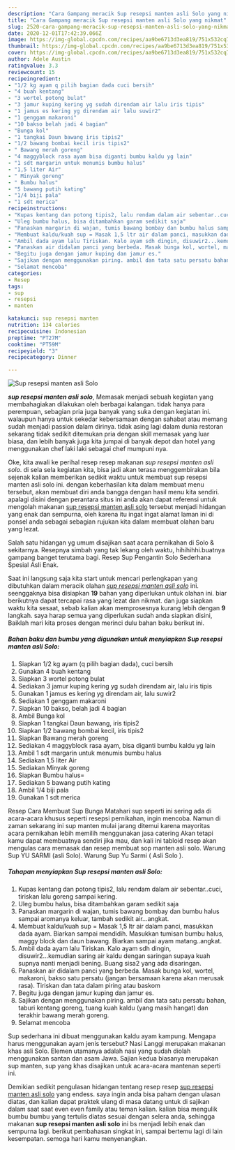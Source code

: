 ```yaml
---
description: "Cara Gampang meracik Sup resepsi manten asli Solo yang nikmat"
title: "Cara Gampang meracik Sup resepsi manten asli Solo yang nikmat"
slug: 2520-cara-gampang-meracik-sup-resepsi-manten-asli-solo-yang-nikmat
date: 2020-12-01T17:42:39.066Z
image: https://img-global.cpcdn.com/recipes/aa9be6713d3ea819/751x532cq70/sup-resepsi-manten-asli-solo-foto-resep-utama.jpg
thumbnail: https://img-global.cpcdn.com/recipes/aa9be6713d3ea819/751x532cq70/sup-resepsi-manten-asli-solo-foto-resep-utama.jpg
cover: https://img-global.cpcdn.com/recipes/aa9be6713d3ea819/751x532cq70/sup-resepsi-manten-asli-solo-foto-resep-utama.jpg
author: Adele Austin
ratingvalue: 3.3
reviewcount: 15
recipeingredient:
- "1/2 kg ayam q pilih bagian dada cuci bersih"
- "4 buah kentang"
- "3 wortel potong bulat"
- "3 jamur kuping kering yg sudah direndam air lalu iris tipis"
- "1 jamus es kering yg direndam air lalu suwir2"
- "1 genggam makaroni"
- "10 bakso belah jadi 4 bagian"
- "Bunga kol"
- "1 tangkai Daun bawang iris tipis2"
- "1/2 bawang bombai kecil iris tipis2"
- " Bawang merah goreng"
- "4 maggyblock rasa ayam bisa diganti bumbu kaldu yg lain"
- "1 sdt margarin untuk menumis bumbu halus"
- "1,5 liter Air"
- " Minyak goreng"
- " Bumbu halus"
- "5 bawang putih kating"
- "1/4 biji pala"
- "1 sdt merica"
recipeinstructions:
- "Kupas kentang dan potong tipis2, lalu rendam dalam air sebentar..cuci, tiriskan lalu goreng sampai kering."
- "Uleg bumbu halus, bisa ditambahkan garam sedikit saja"
- "Panaskan margarin di wajan, tumis bawang bombay dan bumbu halus sampai aromanya keluar, tambah sedikit air...angkat."
- "Membuat kaldu/kuah sup = Masak 1,5 ltr air dalam panci, masukkan dada ayam. Biarkan sampai mendidih. Masukkan tumisan bumbu halus, maggy block dan daun bawang. Biarkan sampai ayam matang..angkat."
- "Ambil dada ayam lalu Tiriskan. Kalo ayam sdh dingin, disuwir2...kemudian saring air kaldu dengan saringan supaya kuah supnya nanti menjadi bening. Buang sisa2 yang ada disaringan."
- "Panaskan air didalam panci yang berbeda. Masak bunga kol, wortel, makaroni, bakso satu persatu (jangan bersamaan karena akan merusak rasa). Tiriskan dan tata dalam piring atau baskom"
- "Begitu juga dengan jamur kuping dan jamur es."
- "Sajikan dengan menggunakan piring. ambil dan tata satu persatu bahan, taburi kentang goreng, tuang kuah kaldu (yang masih hangat) dan terakhir bawang merah goreng."
- "Selamat mencoba"
categories:
- Resep
tags:
- sup
- resepsi
- manten

katakunci: sup resepsi manten 
nutrition: 134 calories
recipecuisine: Indonesian
preptime: "PT27M"
cooktime: "PT59M"
recipeyield: "3"
recipecategory: Dinner

---
```



![Sup resepsi manten asli Solo](https://img-global.cpcdn.com/recipes/aa9be6713d3ea819/751x532cq70/sup-resepsi-manten-asli-solo-foto-resep-utama.jpg)

<b><i>sup resepsi manten asli solo</i></b>, Memasak menjadi sebuah kegiatan yang membahagiakan dilakukan oleh berbagai kalangan. tidak hanya para perempuan, sebagian pria juga banyak yang suka dengan kegiatan ini. walaupun hanya untuk sekedar kebersamaan dengan sahabat atau memang sudah menjadi passion dalam dirinya. tidak asing lagi dalam dunia restoran sekarang tidak sedikit ditemukan pria dengan skill memasak yang luar biasa, dan lebih banyak juga kita jumpai di banyak depot dan hotel yang menggunakan chef laki laki sebagai chef mumpuni nya.

Oke, kita awali ke perihal resep resep makanan <i>sup resepsi manten asli solo</i>. di sela sela kegiatan kita, bisa jadi akan terasa menggembirakan bila sejenak kalian memberikan sedikit waktu untuk membuat sup resepsi manten asli solo ini. dengan keberhasilan kita dalam membuat menu tersebut, akan membuat diri anda bangga dengan hasil menu kita sendiri. apalagi disini dengan perantara situs ini anda akan dapat referensi untuk mengolah makanan <u>sup resepsi manten asli solo</u> tersebut menjadi hidangan yang enak dan sempurna, oleh karena itu ingat ingat alamat laman ini di ponsel anda sebagai sebagian rujukan kita dalam membuat olahan baru yang lezat.

Salah satu hidangan yg umum disajikan saat acara pernikahan di Solo &amp; sekitarnya. Resepnya simbah yang tak lekang oleh waktu, hihihihhi.buatnya gampang banget terutama bagi. Resep Sup Pengantin Solo Sederhana Spesial Asli Enak.


Saat ini langsung saja kita start untuk mencari perlengkapan yang dibutuhkan dalam meracik olahan <u><i>sup resepsi manten asli solo</i></u> ini. seenggaknya bisa disiapkan <b>19</b> bahan yang diperlukan untuk olahan ini. biar berikutnya dapat tercapai rasa yang lezat dan nikmat. dan juga siapkan waktu kita sesaat, sebab kalian akan memprosesnya kurang lebih dengan <b>9</b> langkah. saya harap semua yang diperlukan sudah anda siapkan disini, Baiklah mari kita proses dengan merinci dulu bahan baku berikut ini.

<!--inarticleads1-->

##### Bahan baku dan bumbu yang digunakan untuk menyiapkan Sup resepsi manten asli Solo:

1. Siapkan 1/2 kg ayam (q pilih bagian dada), cuci bersih
1. Gunakan 4 buah kentang
1. Siapkan 3 wortel potong bulat
1. Sediakan 3 jamur kuping kering yg sudah direndam air, lalu iris tipis
1. Gunakan 1 jamus es kering yg direndam air, lalu suwir2
1. Sediakan 1 genggam makaroni
1. Siapkan 10 bakso, belah jadi 4 bagian
1. Ambil Bunga kol
1. Siapkan 1 tangkai Daun bawang, iris tipis2
1. Siapkan 1/2 bawang bombai kecil, iris tipis2
1. Siapkan  Bawang merah goreng
1. Sediakan 4 maggyblock rasa ayam, bisa diganti bumbu kaldu yg lain
1. Ambil 1 sdt margarin untuk menumis bumbu halus
1. Sediakan 1,5 liter Air
1. Sediakan  Minyak goreng
1. Siapkan  Bumbu halus=
1. Sediakan 5 bawang putih kating
1. Ambil 1/4 biji pala
1. Gunakan 1 sdt merica


Resep Cara Membuat Sup Bunga Matahari sup seperti ini sering ada di acara-acara khusus seperti resepsi pernikahan, ingin mencoba. Namun di zaman sekarang ini sup manten mulai jarang ditemui karena mayoritas acara pernikahan lebih memilih menggunakan jasa catering Akan tetapi kamu dapat membuatnya sendiri jika mau, dan kali ini tabloid resep akan mengulas cara memasak dan resep membuat sop manten asli solo. Warung Sup YU SARMI (asli Solo). Warung Sup Yu Sarmi ( Asli Solo ). 

<!--inarticleads2-->

##### Tahapan menyiapkan Sup resepsi manten asli Solo:

1. Kupas kentang dan potong tipis2, lalu rendam dalam air sebentar..cuci, tiriskan lalu goreng sampai kering.
1. Uleg bumbu halus, bisa ditambahkan garam sedikit saja
1. Panaskan margarin di wajan, tumis bawang bombay dan bumbu halus sampai aromanya keluar, tambah sedikit air...angkat.
1. Membuat kaldu/kuah sup = Masak 1,5 ltr air dalam panci, masukkan dada ayam. Biarkan sampai mendidih. Masukkan tumisan bumbu halus, maggy block dan daun bawang. Biarkan sampai ayam matang..angkat.
1. Ambil dada ayam lalu Tiriskan. Kalo ayam sdh dingin, disuwir2...kemudian saring air kaldu dengan saringan supaya kuah supnya nanti menjadi bening. Buang sisa2 yang ada disaringan.
1. Panaskan air didalam panci yang berbeda. Masak bunga kol, wortel, makaroni, bakso satu persatu (jangan bersamaan karena akan merusak rasa). Tiriskan dan tata dalam piring atau baskom
1. Begitu juga dengan jamur kuping dan jamur es.
1. Sajikan dengan menggunakan piring. ambil dan tata satu persatu bahan, taburi kentang goreng, tuang kuah kaldu (yang masih hangat) dan terakhir bawang merah goreng.
1. Selamat mencoba


Sup sederhana ini dibuat menggunakan kaldu ayam kampung. Mengapa harus menggunakan ayam jenis tersebut? Nasi Langgi merupakan makanan khas asli Solo. Elemen utamanya adalah nasi yang sudah diolah menggunakan santan dan asam Jawa. Sajian kedua biasanya merupakan sup manten, sup yang khas disajikan untuk acara-acara mantenan seperti ini. 

Demikian sedikit pengulasan hidangan tentang resep resep <u>sup resepsi manten asli solo</u> yang endess. saya ingin anda bisa paham dengan ulasan diatas, dan kalian dapat praktek ulang di masa datang untuk di sajikan dalam saat saat even even family atau teman kalian. kalian bisa mengulik bumbu bumbu yang tertulis diatas sesuai dengan selera anda, sehingga makanan <b>sup resepsi manten asli solo</b> ini bs menjadi lebih enak dan sempurna lagi. berikut pembahasan singkat ini, sampai bertemu lagi di lain kesempatan. semoga hari kamu menyenangkan.
